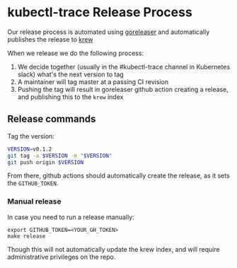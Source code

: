 # kubectl-trace Release Process

Our release process is automated using [goreleaser](https://github.com/goreleaser/goreleaser)
and automatically publishes the release to [krew](https://github.com/kubernetes-sigs/krew-index)

When we release we do the following process:

1. We decide together (usually in the #kubectl-trace channel in Kubernetes slack) what's the next version to tag
2. A maintainer will tag master at a passing CI revision
3. Pushing the tag will result in goreleaser github action creating a release, and publishing this to the `krew` index

## Release commands

Tag the version:

```bash
VERSION=v0.1.2
git tag -a $VERSION -m "$VERSION"
git push origin $VERSION
```

From there, github actions should automatically create the release, as it sets
the `GITHUB_TOKEN`.

### Manual release

In case you need to run a release manually:

```
export GITHUB_TOKEN=<YOUR_GH_TOKEN>
make release
```

Though this will not automatically update the krew index, and will require
administrative privileges on the repo.
